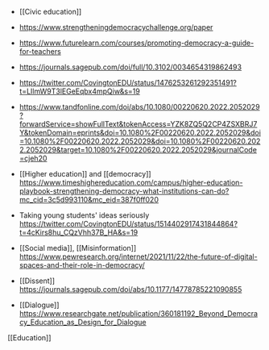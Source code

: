 - [[Civic education]]

- https://www.strengtheningdemocracychallenge.org/paper

- https://www.futurelearn.com/courses/promoting-democracy-a-guide-for-teachers
- https://journals.sagepub.com/doi/full/10.3102/0034654319862493

- https://twitter.com/CovingtonEDU/status/1476253261292351491?t=LIlmW9T3lEGeEqbx4mpQiw&s=19

- https://www.tandfonline.com/doi/abs/10.1080/00220620.2022.2052029?forwardService=showFullText&tokenAccess=YZK8ZQ5Q2CP4ZSXBRJ7Y&tokenDomain=eprints&doi=10.1080%2F00220620.2022.2052029&doi=10.1080%2F00220620.2022.2052029&doi=10.1080%2F00220620.2022.2052029&target=10.1080%2F00220620.2022.2052029&journalCode=cjeh20

- [[Higher education]] and [[democracy]] https://www.timeshighereducation.com/campus/higher-education-playbook-strengthening-democracy-what-institutions-can-do?mc_cid=3c5d993110&mc_eid=387f0ff020

- Taking young students' ideas seriously https://twitter.com/CovingtonEDU/status/1514402917431844864?t=4cKirs8hu_CQzVhh37B_HA&s=19

- [[Social media]], [[Misinformation]] https://www.pewresearch.org/internet/2021/11/22/the-future-of-digital-spaces-and-their-role-in-democracy/

- [[Dissent]] https://journals.sagepub.com/doi/abs/10.1177/14778785221090855

- [[Dialogue]] https://www.researchgate.net/publication/360181192_Beyond_Democracy_Education_as_Design_for_Dialogue

[[Education]]
